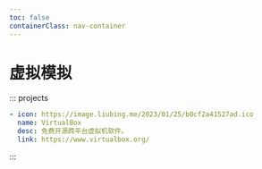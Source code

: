 ```yaml
---
toc: false
containerClass: nav-container
---
```


# 虚拟模拟

::: projects

```yaml
- icon: https://image.liubing.me/2023/01/25/b0cf2a41527ad.ico
  name: VirtualBox
  desc: 免费开源跨平台虚拟机软件。
  link: https://www.virtualbox.org/
```

:::
